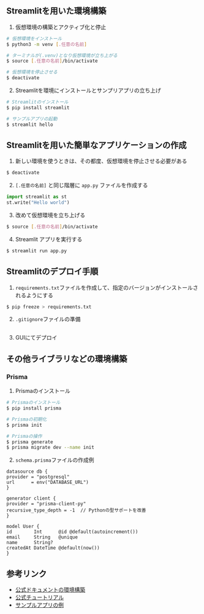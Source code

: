## Streamlitを用いた環境構築
1. 仮想環境の構築とアクティブ化と停止
```bash
# 仮想環境をインストール
$ python3 -m venv [.任意の名前]

# ターミナルが(.venv)となり仮想環境が立ち上がる
$ source [.任意の名前]/bin/activate 

# 仮想環境を停止させる
$ deactivate 
```

2. Streamlitを環境にインストールとサンプリアプリの立ち上げ
```bash
# Streamlitのインストール
$ pip install streamlit

# サンプルアプリの起動
$ streamlit hello
```


## Streamlitを用いた簡単なアプリケーションの作成
1. 新しい環境を使うときは、その都度、仮想環境を停止させる必要がある
```bash
$ deactivate 
```

2. `[.任意の名前]` と同じ階層に `app.py` ファイルを作成する
```python
import streamlit as st
st.write("Hello world")
```

3. 改めて仮想環境を立ち上げる
```bash
$ source [.任意の名前]/bin/activate
```

4. Streamlit アプリを実行する
```bash
$ streamlit run app.py
```

## Streamlitのデプロイ手順
1. `requirements.txt`ファイルを作成して、指定のバージョンがインストールされるようにする
```bash
$ pip freeze > requirements.txt
```
2. `.gitignore`ファイルの準備
```

```

3. GUIにてデプロイ

## その他ライブラリなどの環境構築
### Prisma
1. Prismaのインストール
```bash
# Prismaのインストール
$ pip install prisma

# Prismaの初期化
$ prisma init

# Prismaの操作
$ prisma generate
$ prisma migrate dev --name init
```
2. `schema.prisma`ファイルの作成例
```
datasource db {
provider = "postgresql"
url      = env("DATABASE_URL")
}

generator client {
provider = "prisma-client-py"
recursive_type_depth = -1  // Pythonの型サポートを改善
}

model User {
id        Int      @id @default(autoincrement())
email     String   @unique
name      String?
createdAt DateTime @default(now())
}
```


## 参考リンク
- [公式ドキュメントの環境構築](https://docs.streamlit.io/get-started/installation/command-line)
- [公式チュートリアル](https://docs.streamlit.io/develop/tutorials)
- [サンプルアプリの例](https://gihyo.jp/article/2024/10/monthly-python-2410)